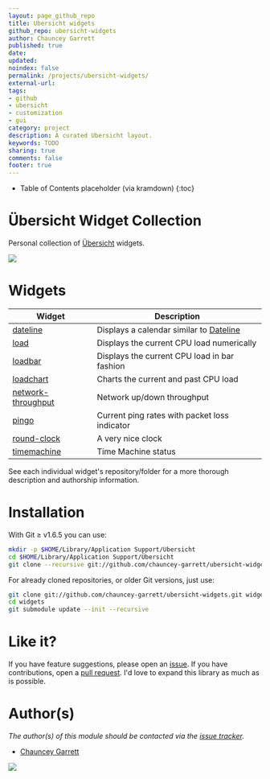```yaml
---
layout: page_github_repo
title: Ubersicht widgets
github_repo: ubersicht-widgets
author: Chauncey Garrett
published: true
date:
updated:
noindex: false
permalink: /projects/ubersicht-widgets/
external-url:
tags:
- github
- ubersicht
- customization
- gui
category: project
description: A curated Ubersicht layout.
keywords: TODO
sharing: true
comments: false
footer: true
---
```


* Table of Contents placeholder (via kramdown)
{:toc}

# Übersicht Widget Collection

Personal collection of [Übersicht](http://tracesof.net/uebersicht/) widgets.

![](img/screenshot.png)

# Widgets

| Widget                                                                                 | Description
| ---                                                                                    | ---
| [dateline](https://github.com/chauncey-garrett/ubersicht-dateline)                     | Displays a calendar similar to [Dateline](https://itunes.apple.com/us/app/dateline/id406119724?mt=12)
| [load](https://github.com/chauncey-garrett/ubersicht-load)                             | Displays the current CPU load numerically
| [loadbar](https://github.com/chauncey-garrett/ubersicht-loadbar)                       | Displays the current CPU load in bar fashion
| [loadchart](https://github.com/chauncey-garrett/ubersicht-loadchart)                   | Charts the current and past CPU load
| [network-throughput](https://github.com/chauncey-garrett/ubersicht-network-throughput) | Network up/down throughput
| [pingo](https://github.com/chauncey-garrett/ubersicht-pingo)                           | Current ping rates with packet loss indicator
| [round-clock](https://github.com/chauncey-garrett/ubersicht-roundClock)               | A very nice clock
| [timemachine](https://github.com/chauncey-garrett/ubersicht-time-machine)               | Time Machine status

See each individual widget's repository/folder for a more thorough description and authorship information.

# Installation

With Git ≥ v1.6.5 you can use:

```sh
mkdir -p $HOME/Library/Application Support/Übersicht
cd $HOME/Library/Application Support/Übersicht
git clone --recursive git://github.com/chauncey-garrett/ubersicht-widgets.git widgets
```

For already cloned repositories, or older Git versions, just use:

```sh
git clone git://github.com/chauncey-garrett/ubersicht-widgets.git widgets
cd widgets
git submodule update --init --recursive
```

# Like it?

If you have feature suggestions, please open an [issue](https://github.com/chauncey-garrett/ubersicht-widgets/issues "chauncey-garrett/ubersicht-widgets/issues"). If you have contributions, open a [pull request](https://github.com/chauncey-garrett/ubersicht-widgets/pulls "chauncey-garrett/ubersicht-widgets/pulls"). I'd love to expand this library as much as is possible.

# Author(s)

*The author(s) of this module should be contacted via the [issue tracker](https://github.com/chauncey-garrett/ubersicht-widgets/issues "chauncey-garrett/ubersicht-widgets/issues").*

  - [Chauncey Garrett](https://github.com/chauncey-garrett "chauncey-garrett")

[![]({{page.url}}img/tip.gif)](http://chauncey.io/reader-support/)
